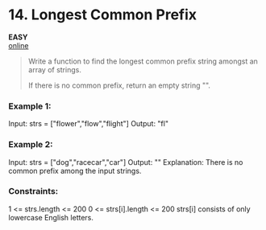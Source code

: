 # 14. Longest Common Prefix

**EASY**  
[online](https://leetcode.com/problems/longest-common-prefix/description/)


> Write a function to find the longest common prefix string amongst an array of strings.
>
>If there is no common prefix, return an empty string "".

### Example 1:

Input: strs = ["flower","flow","flight"]
Output: "fl"

### Example 2:

Input: strs = ["dog","racecar","car"]
Output: ""
Explanation: There is no common prefix among the input strings.

### Constraints:

1 <= strs.length <= 200
0 <= strs[i].length <= 200
strs[i] consists of only lowercase English letters.
